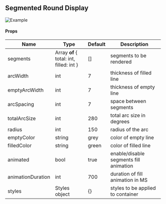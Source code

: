 ## Segmented Round Display

![Example](https://raw.githubusercontent.com/ricardovcorrea/segmented-round-display-react/master/example.gif)

#### Props
| Name  | Type  | Default  | Description  |
| ------------ | ------------ | ------------ | ------------ |
|  segments | Array **of** { total: int, filled: int }  | []  | segments to be rendered  |
| arcWidth  | int | 7  | thickness of filled line  |
| emptyArcWidth  | int   | 7  | thickness of empty line |
| arcSpacing  |  int |  7 | space between segments  |
|  totalArcSize |  int | 280  | total arc size in degrees  |
| radius  | int  | 150  | radius of the arc  |
| emptyColor  |  string | grey  |  color of empty line |
|  filledColor | string  |  green |  color of filled line |
| animated  | bool  | true  | enable/disable segments fill animation  |
| animationDuration  | int  | 700  | duration of fill animation in MS  |
| styles  | Styles object  | {}  | styles to be applied to container  |



